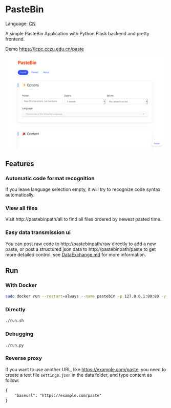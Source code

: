 # PasteBin

Language: [CN](doc/README_cn.md)

A simple PasteBin Application with Python Flask backend and pretty frontend.

Demo https://icpc.cczu.edu.cn/paste

![preview](doc/preview.png)

## Features

### Automatic code format recognition

If you leave language selection empty, it will try to recognize code syntax automatically.

### View all files

Visit http://pastebinpath/all to find all files ordered by newest pasted time.

### Easy data transmission ui

You can post raw code to http://pastebinpath/raw directly to add a new paste, or post a structured json data to http://pastebinpath/paste to get more detailed control. see [DataExchange.md](doc/DataExchange.md) for more information.

## Run

### With Docker

```sh
sudo docker run --restart=always --name pastebin -p 127.0.0.1:80:80 -v /var/pastebin:/pastebin/data weicheng97/pastebin:3.0
```

### Directly

```sh
./run.sh
```

### Debugging

```sh
./run.py
```

### Reverse proxy

If you want to use another URL, like https://example.com/paste, you need to create a text file `settings.json` in the data folder, and type content as follow:

```
{
    "baseurl": "https://example.com/paste"
}
```
